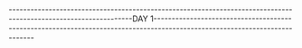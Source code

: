 ----------------------------------------------------------------------------------------------------------------DAY 1---------------------------------------------------------------------------------------------------------------------------
